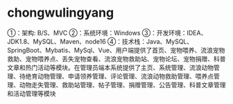 # chongwulingyang
①：架构: B/S、MVC ②：系统环境：Windows ③：开发环境：IDEA、JDK1.8、MySQL、Maven、node16 ④：技术栈：Java、MySQL、SpringBoot、Mybatis、MySql、Vue、用户端提供了首页、宠物喂养、流浪宠物救助、宠物喂养点、丢失宠物查看、流浪宠物救助站、宠物论坛、宠物捐赠、科普文章和热门活动等模块。在管理员端本系统提供了主页、系统管理、流浪动物管理、待绝育动物管理、申请领养管理、评论管理、流浪动物救助管理、喂养点管理、动物走失管理、救助站管理、帖子管理、捐赠管理、公告管理、科普文章管理和活动管理等模块
